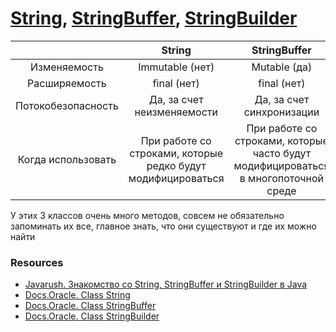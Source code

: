 # [String](https://github.com/ruslooob/Java/tree/main/DataTypes/src/String/Self), [StringBuffer](https://github.com/ruslooob/Java/tree/main/DataTypes/src/String/StringBuffer), [StringBuilder](https://github.com/ruslooob/Java/tree/main/DataTypes/src/String/StringBuilder)

|                    |     String      | StringBuffer | StringBuilder |
|:------------------:|:---------------:|:------------:|:-------------:|
|    Изменяемость    | Immutable (нет) | Mutable (да) |  Mutable (да) |   
|    Расширяемость   |   final (нет)   |   final (нет)   |   final (нет)   |
| Потокобезопасность | Да, за счет <br> неизменяемости | Да, за счет синхронизации | Нет |
| Когда использовать |При работе со строками, которые редко будут модифицироваться| При работе со строками, которые часто будут модифицироваться в многопоточной среде | При работе со строками, которые часто будут модифицироваться, в однопоточной среде |

У этих 3 классов очень много методов, совсем не обязательно запоминать их все, главное знать, что они существуют и где их можно найти

### Resources
* [Javarush. Знакомство со String, StringBuffer и StringBuilder в Java](https://javarush.ru/groups/posts/2351-znakomstvo-so-string-stringbuffer-i-stringbuilder-v-java#%D0%9A%D0%BB%D0%B0%D1%81%D1%81-String)
* [Docs.Oracle. Class String](https://docs.oracle.com/en/java/javase/14/docs/api/java.base/java/lang/String.html)
* [Docs.Oracle. Class StringBuffer](https://docs.oracle.com/en/java/javase/14/docs/api/java.base/java/lang/StringBuffer.html)
* [Docs.Oracle. Class StringBuilder](https://docs.oracle.com/en/java/javase/14/docs/api/java.base/java/lang/StringBuilder.html)